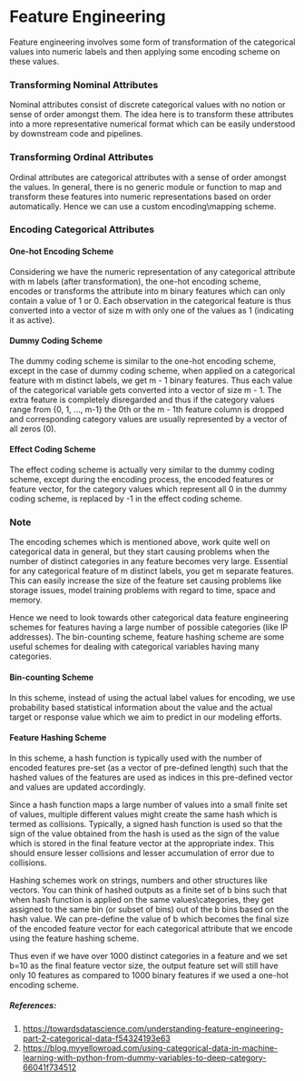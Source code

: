 # Feature Engineering

Feature engineering involves some form of transformation of the categorical values into numeric labels and then applying some encoding scheme on these values.

### Transforming Nominal Attributes
Nominal attributes consist of discrete categorical values with no notion or sense of order amongst them. The idea here is to transform these attributes into a more representative numerical format which can be easily understood by downstream code and pipelines.

### Transforming Ordinal Attributes
Ordinal attributes are categorical attributes with a sense of order amongst the values. In general, there is no generic module or function to map and transform these features into numeric representations based on order automatically. Hence we can use a custom encoding\mapping scheme.

### Encoding Categorical Attributes
#### One-hot Encoding Scheme
Considering we have the numeric representation of any categorical attribute with m labels (after transformation), the one-hot encoding scheme, encodes or transforms the attribute into m binary features which can only contain a value of 1 or 0. Each observation in the categorical feature is thus converted into a vector of size m with only one of the values as 1 (indicating it as active). 

#### Dummy Coding Scheme
The dummy coding scheme is similar to the one-hot encoding scheme, except in the case of dummy coding scheme, when applied on a categorical feature with m distinct labels, we get m - 1 binary features. Thus each value of the categorical variable gets converted into a vector of size m - 1. The extra feature is completely disregarded and thus if the category values range from {0, 1, …, m-1} the 0th or the m - 1th feature column is dropped and corresponding category values are usually represented by a vector of all zeros (0).

#### Effect Coding Scheme
The effect coding scheme is actually very similar to the dummy coding scheme, except during the encoding process, the encoded features or feature vector, for the category values which represent all 0 in the dummy coding scheme, is replaced by -1 in the effect coding scheme.

### Note
The encoding schemes which is mentioned above, work quite well on categorical data in general, but they start causing problems when the number of distinct categories in any feature becomes very large. Essential for any categorical feature of m distinct labels, you get m separate features. This can easily increase the size of the feature set causing problems like storage issues, model training problems with regard to time, space and memory.

Hence we need to look towards other categorical data feature engineering schemes for features having a large number of possible categories (like IP addresses). The bin-counting scheme, feature hashing scheme are some useful schemes for dealing with categorical variables having many categories.

#### Bin-counting Scheme
In this scheme, instead of using the actual label values for encoding, we use probability based statistical information about the value and the actual target or response value which we aim to predict in our modeling efforts.

#### Feature Hashing Scheme
In this scheme, a hash function is typically used with the number of encoded features pre-set (as a vector of pre-defined length) such that the hashed values of the features are used as indices in this pre-defined vector and values are updated accordingly.

Since a hash function maps a large number of values into a small finite set of values, multiple different values might create the same hash which is termed as collisions. Typically, a signed hash function is used so that the sign of the value obtained from the hash is used as the sign of the value which is stored in the final feature vector at the appropriate index. This should ensure lesser collisions and lesser accumulation of error due to collisions.

Hashing schemes work on strings, numbers and other structures like vectors. You can think of hashed outputs as a finite set of b bins such that when hash function is applied on the same values\categories, they get assigned to the same bin (or subset of bins) out of the b bins based on the hash value. We can pre-define the value of b which becomes the final size of the encoded feature vector for each categorical attribute that we encode using the feature hashing scheme.

Thus even if we have over 1000 distinct categories in a feature and we set b=10 as the final feature vector size, the output feature set will still have only 10 features as compared to 1000 binary features if we used a one-hot encoding scheme.

##### References:
1. https://towardsdatascience.com/understanding-feature-engineering-part-2-categorical-data-f54324193e63
2. https://blog.myyellowroad.com/using-categorical-data-in-machine-learning-with-python-from-dummy-variables-to-deep-category-66041f734512
